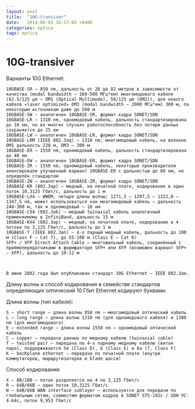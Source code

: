 ```yaml
---
layout: post
title:  "10G-transiver"
date:   2014-06-03 10:57:05 +0400
categories: optica
tags: optica
---
```


# 10G-transiver
Варианты 10G Ethernet:

    10GBASE-SR — 850 nm, дальность от 26 до 82 метров в зависимости от качества (modal bandwidth — 160-500 МГц*км) многомодового кабеля (62.5/125 µm — OM1 (Optical Multimode), 50/125 µm (OM2)), для нового кабеля «laser optimized» OM3 (modal bandwidth — 2000 МГц*км) 300 м, по некоторым источникам даже до 500 м
    10GBASE-SW — аналогичен 10GBASE-SR, формат кадра SONET/SDN
    10GBASE-LR — 1310 nm, одномодовый кабель, дальность стандартизирована до 10 км, но во многих случаях работоспособность без потери данных сохраняется до 25 км
    10GBASE-LW — аналогичен 10GBASE-LR, формат кадра SONET/SDN
    10GBASE-LRM (IEEE 802.3aq) — 1310 nm, многомодовый кабель, на волокне OM1 дальность 220 м, OM3 — 300 м
    10GBASE-ER — 1550 nm, одномодовый кабель, дальность стандартизирована до 40 км
    10GBASE-EW — аналогичен 10GBASE-ER, формат кадра SONET/SDN
    10GBASE-ZR — 1550 nm, одномодовый кабель, некоторые производители анонсировали улучшенный вариант 10GBASE-ER с дальностью до 80 км, не определён стандартом
    10GBASE-ZW — аналогичен 10GBASE-ZR, формат кадра SONET/SDN
    10GBASE-KR (802.3ap) — медный, на печатной плате, кодирование в один поток 10,3125 Гбит/c, дальность до 1 м
    10GBASE-LX4 — WWDM, четыре длины волны: 1271,5 — 1297,5 — 1322,0 — 1347,5 nm, может использоваться как многомодовый кабель — дальность 240-300 м, так и одномодовый — 10 км
    10GBASE-CX4 (802.3ak) — медный twinaxial кабель аналогичный применяемому в InfiniBand, дальность 15 м
    10GBASE-KX4 (802.3ap) — медный, на печатной плате, кодирование в 4 потока по 3,125 Гбит/c, дальность до 1 м
    10GBASE-T (IEEE 802.3an) — 4-х парный медный кабель, дальность до 100 м (Class F — Cat 7), до 55-100 м (Class E — Cat 6)
    SFP+ / XFP Direct Attach Cable — многожильный кабель, соединённый с приёмопередатчиками в формфакторе SFP+ или XFP (возможен вариант SFP+ — XFP), дальность до 10-12 м
    
    
    
    В июне 2002 года был опубликован стандарт 10G Ethernet — IEEE 802.3ae.
Длину волны и способ кодирования в семействе стандартов определяющих оптический 10 Гбит Ethernet кодируют буквами.

Длина волны (тип кабеля):

    S — short range — длина волны 850 nm — многомодовый оптический кабель
    L — long range — длина волны 1310 nm (для одномодового кабеля) и 1300 nm (для многомодового)
    E — extended range — длина волны 1550 nm — одномодовый оптический кабель
    С — copper — передача данных по медному кабелю (twinaxial cable)
    T — twisted pair — передача по 4-х парному медному кабелю (витая пара), поддерживается 5e (Class D), 6 (Class E) и 6a (7, Class F)
    K — bacKplane ethernet — передача по печатной плате (внутри коммутаторов, маршрутизаторов и blade шасси)

Способ кодирования:

    X — 8B/10B — поток разделяется на 4 по 3,125 Гбит/c
    R — 64B/66B — один поток 10,3125 Гбит/c
    W — 64B/66B WAN interface sublayer — используется для передачи по глобальным сетям, совместим форматом кадров в SONET STS-192c / SDH VC-4-64c, поток 9,953 Гбит/с
